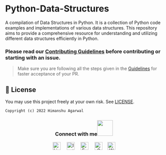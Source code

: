 # Python-Data-Structures
A compilation of Data Structures in Python. It is a collection of Python code examples and implementations of various data structures. This repository aims to provide a comprehensive resource for understanding and utilizing different data structures efficiently in Python.

### Please read our [Contributing Guidelines](CONTRIBUTING.md) before contributing or starting with an issue.

> Make sure you are following all the steps given in the [Guidelines](CONTRIBUTING.md) for faster acceptance of your PR.

## 🪪 License

You may use this project freely at your own risk. See [LICENSE](https://choosealicense.com/licenses/mit/).

    Copyright (c) 2022 Himanshu Agarwal

<div align="center">
<h3> Connect with me<a href="https://gifyu.com/image/Zy2f"><img src="https://github.com/milaan9/milaan9/blob/main/Handshake.gif" width="50px"></a>
</h3> 
<p align="center">
    <a href="https://www.linkedin.com/in/agarwal-himanshu" target="_blank"><img alt="LinkedIn" width="25px" src="https://cdn-icons-png.flaticon.com/512/3536/3536505.png"></a> &nbsp&nbsp&nbsp
    <a href="https://www.instagram.com/_._hiimanshu_._" target="_blank"><img alt="Instagram" width="25px" src="https://cdn-icons-png.flaticon.com/512/1384/1384063.png"></a> &nbsp&nbsp&nbsp
    <a href="https://www.facebook.com/profile.php?id=100006757421091" target="_blank"><img alt="Facebook" width="25px" src="https://upload.wikimedia.org/wikipedia/commons/5/51/Facebook_f_logo_%282019%29.svg"></a> &nbsp&nbsp&nbsp
    <a href="mailto:himanshuaaagarwal2002@gmail.com" target="_blank"><img alt="Gmail" width="25px" src="https://cdn-icons-png.flaticon.com/512/5968/5968534.png"></a>&nbsp&nbsp&nbsp
    <a href="https://api.whatsapp.com/send/?phone=%2B919967432086&text&type=phone_number&app_absent=0" target="_blank"><img alt="Whatsapp" width="25px" src="https://cdn-icons-png.flaticon.com/512/5968/5968841.png"></a>
    
</p> 
